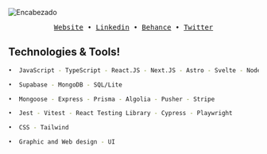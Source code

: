 ![Encabezado](https://res.cloudinary.com/dhpxqwsym/image/upload/v1695400996/portfolio/Github_oba0eu.png)

<div align='center'>
  <samp>
    <a href='https://dpg-code.vercel.app'>Website</a> •
    <a href='https://www.linkedin.com/in/daniel-prieto-dpg'>Linkedin</a> •
    <a href='https://www.behance.net/danielprieto7'>Behance</a> •
    <a href='https://twitter.com/DanielPriGa'>Twitter</a>
  </samp>
</div>

## Technologies & Tools!
```bash
•  JavaScript - TypeScript - React.JS - Next.JS - Astro - Svelte - Node.JS - Python

•  Supabase - MongoDB - SQL/Lite

•  Mongoose - Express - Prisma - Algolia - Pusher - Stripe

•  Jest - Vitest - React Testing Library - Cypress - Playwright

•  CSS - Tailwind

•  Graphic and Web design - UI
```
